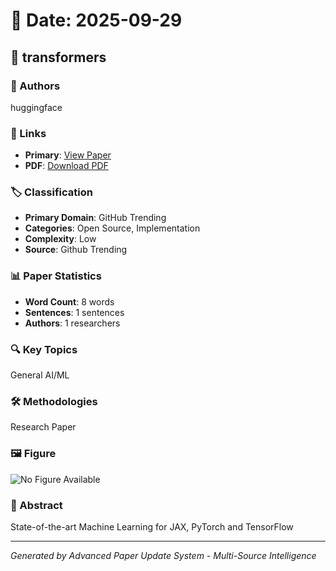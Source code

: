 # 📅 Date: 2025-09-29

## 📄 transformers

### 👥 Authors
huggingface

### 🔗 Links
- **Primary**: [View Paper](https://github.com/huggingface/transformers)
- **PDF**: [Download PDF](https://arxiv.org/pdf/.pdf) 



### 🏷️ Classification
- **Primary Domain**: GitHub Trending
- **Categories**: Open Source, Implementation
- **Complexity**: Low
- **Source**: Github Trending

### 📊 Paper Statistics
- **Word Count**: 8 words
- **Sentences**: 1 sentences
- **Authors**: 1 researchers

### 🔍 Key Topics
General AI/ML

### 🛠️ Methodologies
Research Paper

### 🖼️ Figure
![No Figure Available](https://img.shields.io/badge/Figure-Not_Available-lightgrey?style=for-the-badge)

### 📝 Abstract
State-of-the-art Machine Learning for JAX, PyTorch and TensorFlow

---
*Generated by Advanced Paper Update System - Multi-Source Intelligence*
